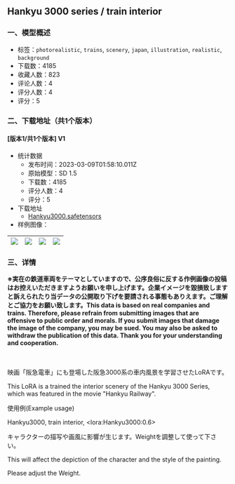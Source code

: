 ## Hankyu 3000 series / train interior
### 一、模型概述

- 标签：`photorealistic`, `trains`, `scenery`, `japan`, `illustration`, `realistic`, `background`
- 下载数：4185
- 收藏人数：823
- 评论人数：4
- 评分人数：4
- 评分：5

### 二、下载地址（共1个版本）

#### [版本1/共1个版本] V1

- 统计数据
  - 发布时间：2023-03-09T01:58:10.011Z
  - 原始模型：SD 1.5
  - 下载数：4185
  - 评分人数：4
  - 评分：5
- 下载地址
  - [Hankyu3000.safetensors](https://civitai.com/api/download/models/14283)
- 样例图像：

| <img src="https://image.civitai.com/xG1nkqKTMzGDvpLrqFT7WA/4e950e32-850e-457a-1288-df5aae7fec00/width=450/139074.jpeg" /> | <img src="https://image.civitai.com/xG1nkqKTMzGDvpLrqFT7WA/bcc3c4c1-e0e4-424c-750b-351700661400/width=450/139080.jpeg" /> | <img src="https://image.civitai.com/xG1nkqKTMzGDvpLrqFT7WA/ddf7522d-629f-4324-726f-0a303b43a600/width=450/139079.jpeg" /> | <img src="https://image.civitai.com/xG1nkqKTMzGDvpLrqFT7WA/4205c98c-aea7-4f84-bb77-7ee94e6a5200/width=450/139078.jpeg" /> |
| ---- | ---- | ---- | ---- |


### 三、详情
<p><strong>※実在の鉄道車両をテーマとしていますので、公序良俗に反する作例画像の投稿はお控えいただきますようお願いを申し上げます。企業イメージを毀損致しますと訴えられたり当データの公開取り下げを要請される事態もありえます。ご理解とご協力をお願い致します。This data is based on real companies and trains. Therefore, please refrain from submitting images that are offensive to public order and morals. If you submit images that damage the image of the company, you may be sued. You may also be asked to withdraw the publication of this data. Thank you for your understanding and cooperation.</strong></p><p><strong>　</strong></p><p>映画「阪急電車」にも登場した阪急3000系の車内風景を学習させたLoRAです。</p><p>This LoRA is a trained the interior scenery of the Hankyu 3000 Series, which was featured in the movie "Hankyu Railway".</p><p>使用例(Example usage)</p><p>Hankyu3000, train interior, &lt;lora:Hankyu3000:0.6&gt;</p><p>キャラクターの描写や画風に影響が生じます。Weightを調整して使って下さい。</p><p>This will affect the depiction of the character and the style of the painting.</p><p>Please adjust the Weight.</p>
